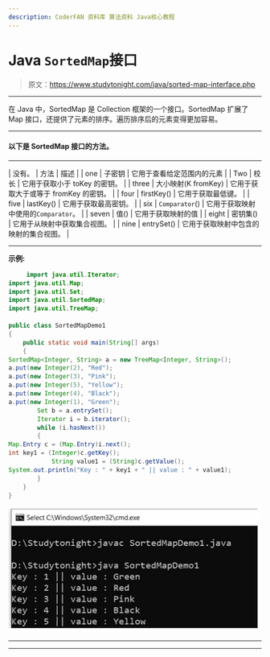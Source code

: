 ```yaml
---
description: CoderFAN 资料库 算法资料 Java核心教程
---
```


# Java `SortedMap`接口

> 原文：<https://www.studytonight.com/java/sorted-map-interface.php>

* * *

在 Java 中，SortedMap 是 Collection 框架的一个接口。SortedMap 扩展了 Map 接口，还提供了元素的排序。遍历排序后的元素变得更加容易。

* * *

#### **以下是 SortedMap 接口的方法。**

* * *

| 没有。 | 方法 | 描述 |
| one | 子密钥 | 它用于查看给定范围内的元素 |
| Two | 校长 | 它用于获取小于 toKey 的密钥。 |
| three | 大小映射(K fromKey) | 它用于获取大于或等于 fromKey 的密钥。 |
| four | firstKey() | 它用于获取最低键。 |
| five | lastKey() | 它用于获取最高密钥。 |
| six | `Comparator`() | 它用于获取映射中使用的`Comparator`。 |
| seven | 值() | 它用于获取映射的值 |
| eight | 密钥集() | 它用于从映射中获取集合视图。 |
| nine | entrySet() | 它用于获取映射中包含的映射的集合视图。 |

* * *

**示例:**

```java
	 import java.util.Iterator; 
import java.util.Map; 
import java.util.Set; 
import java.util.SortedMap; 
import java.util.TreeMap; 

public class SortedMapDemo1
{ 
    public static void main(String[] args) 
    { 
SortedMap<Integer, String> a = new TreeMap<Integer, String>(); 
a.put(new Integer(2), "Red"); 
a.put(new Integer(3), "Pink"); 
a.put(new Integer(5), "Yellow"); 
a.put(new Integer(4), "Black"); 
a.put(new Integer(1), "Green"); 
        Set b = a.entrySet(); 
        Iterator i = b.iterator(); 
        while (i.hasNext()) 
        { 
Map.Entry c = (Map.Entry)i.next(); 
int key1 = (Integer)c.getKey(); 
            String value1 = (String)c.getValue(); 
System.out.println("Key : " + key1 + " || value : " + value1); 
        } 
    } 
} 

```

![sorted map example](img/c37082ff9edfc6b908484d670c448d2a.png)

* * *

* * *